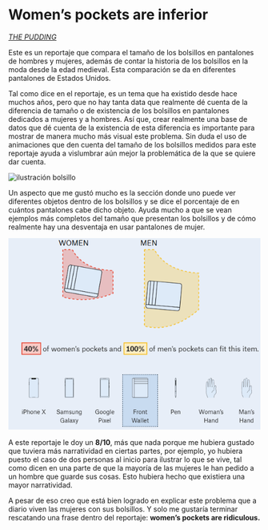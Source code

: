 # Women’s pockets are inferior
*[THE PUDDING](https://pudding.cool/2018/08/pockets/)*

Este es un reportaje que compara el tamaño de los bolsillos en pantalones de hombres y mujeres, además de contar la historia de los bolsillos en la moda desde la edad medieval. Esta comparación se da en diferentes pantalones de Estados Unidos.  

Tal como dice en el reportaje, es un tema que ha existido desde hace muchos años, pero que no hay tanta data que realmente dé cuenta de la diferencia de tamaño o de existencia de los bolsillos en pantalones dedicados a mujeres y a hombres. Así que, crear realmente una base de datos que dé cuenta de la existencia de esta diferencia es importante para mostrar de manera mucho más visual este problema. Sin duda el uso de animaciones que den cuenta del tamaño de los bolsillos medidos para este reportaje ayuda a vislumbrar aún mejor la problemática de la que se quiere dar cuenta. 

![ilustración bolsillo](imagenes/ilustración%20bolsillos.png)


 Un aspecto que me gustó mucho es la sección donde uno puede ver diferentes objetos dentro de los bolsillos y se dice el porcentaje de en cuántos pantalones cabe dicho objeto. Ayuda mucho a que se vean ejemplos más completos del tamaño que presentan los bolsillos y de cómo realmente hay una desventaja en usar pantalones de mujer. 

 ![bolsillos](BOLSILLOS.png)

 A este reportaje le doy un **8/10**, más que nada porque me hubiera gustado que tuviera más narratividad en ciertas partes, por ejemplo, yo hubiera puesto el caso de dos personas al inicio para ilustrar lo que se vive, tal como dicen en una parte de que la mayoría de las mujeres le han pedido a un hombre que guarde sus cosas. Esto hubiera hecho que existiera una mayor narratividad.  

A pesar de eso creo que está bien logrado en explicar este problema que a diario viven las mujeres con sus bolsillos. Y solo me gustaría terminar rescatando una frase dentro del reportaje: **women’s pockets are ridiculous.**